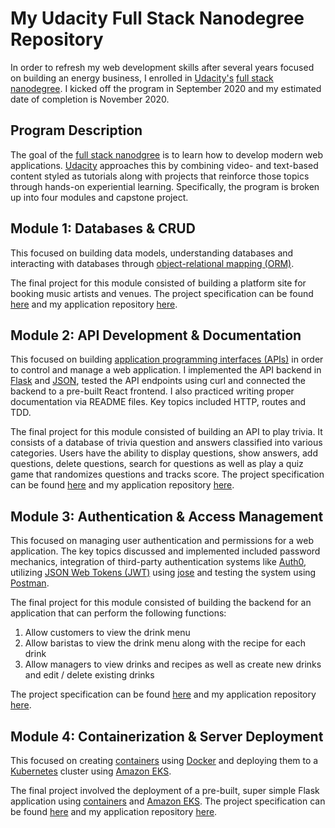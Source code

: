 # My Udacity Full Stack Nanodegree Repository

In order to refresh my web development skills after several years focused on building an energy business, I enrolled in [Udacity's](https://www.udacity.com) [full stack nanodegree](https://www.udacity.com/course/full-stack-web-developer-nanodegree--nd0044). I kicked off the program in September 2020 and my estimated date of completion is November 2020.


## Program Description

The goal of the [full stack nanodgree](https://www.udacity.com/course/full-stack-web-developer-nanodegree--nd0044) is to learn how to develop modern web applications. [Udacity](https://www.udacity.com) approaches this by combining video- and text-based content styled as tutorials along with projects that reinforce those topics through hands-on experiential learning. Specifically, the program is broken up into four modules and capstone project.


## Module 1: Databases & CRUD

This focused on building data models, understanding databases and interacting with databases through [object-relational mapping (ORM)](https://en.wikipedia.org/wiki/Object%E2%80%93relational_mapping).

The final project for this module consisted of building a platform site for booking music artists and venues. The project specification can be found [here](https://review.udacity.com/#!/rubrics/2653/view) and my application repository [here](https://github.com/dgamboa/udacity-fullstack-nanodegree/tree/master/projects/01_fyyur/starter_code).


## Module 2: API Development & Documentation

This focused on building [application programming interfaces (APIs)](https://en.wikipedia.org/wiki/API) in order to control and manage a web application. I implemented the API backend in [Flask](https://palletsprojects.com/p/flask/) and [JSON](https://www.json.org/json-en.html), tested the API endpoints using curl and connected the backend to a pre-built React frontend. I also practiced writing proper documentation via README files. Key topics included HTTP, routes and TDD.

The final project for this module consisted of building an API to play trivia. It consists of a database of trivia question and answers classified into various categories. Users have the ability to display questions, show answers, add questions, delete questions, search for questions as well as play a quiz game that randomizes questions and tracks score. The project specification can be found [here](https://review.udacity.com/#!/rubrics/2634/view) and my application repository [here](https://github.com/dgamboa/udacity-fullstack-nanodegree/tree/master/projects/02_trivia_api/final).


## Module 3: Authentication & Access Management

This focused on managing user authentication and permissions for a web application. The key topics discussed and implemented included password mechanics, integration of third-party authentication systems like [Auth0](https://auth0.com/), utilizing [JSON Web Tokens (JWT)](https://en.wikipedia.org/wiki/JSON_Web_Token) using [jose](https://python-jose.readthedocs.io/en/latest/) and testing the system using [Postman](https://www.postman.com/).

The final project for this module consisted of building the backend for an application that can perform the following functions:
1. Allow customers to view the drink menu
2. Allow baristas to view the drink menu along with the recipe for each drink
3. Allow managers to view drinks and recipes as well as create new drinks and edit / delete existing drinks

The project specification can be found [here](https://review.udacity.com/#!/rubrics/2593/view) and my application repository [here](https://github.com/dgamboa/udacity-fullstack-nanodegree/tree/master/projects/03_coffee_shop_full_stack/final).


## Module 4: Containerization & Server Deployment

This focused on creating [containers](https://www.docker.com/resources/what-container) using [Docker](https://www.docker.com/) and deploying them to a [Kubernetes](https://en.wikipedia.org/wiki/Kubernetes) cluster using [Amazon EKS](https://aws.amazon.com/eks/).

The final project involved the deployment of a pre-built, super simple Flask application using [containers](https://www.docker.com/resources/what-container) and [Amazon EKS](https://aws.amazon.com/eks/). The project specification can be found [here](https://review.udacity.com/#!/rubrics/2637/view) and my application repository [here](https://github.com/dgamboa/udacity-kubernetes-EKS).
